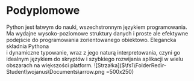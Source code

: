 # Podyplomowe
Python jest łatwym do nauki, wszechstronnym językiem programowania. Ma wydajne wysoko-poziomowe struktury danych 
i proste ale efektywne podejście do programowania zorientowanego obiektowo. Elegancka składnia Pythona      
i dynamiczne typowanie, wraz z jego naturą interpretowania, czyni go idealnym językiem do skryptów i szybkiego rozwijania aplikacji 
w wielu obszarach na większości platform. 
![Strzałka]($\\fs1\FolderRedir-Student\wojanus\Documents\arrow.png =500x250)
  
